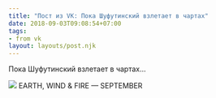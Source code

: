 ```yaml
---
title: "Пост из VK: Пока Шуфутинский взлетает в чартах"
date: 2018-09-03T09:08:54+07:00
tags:
- from vk
layout: layouts/post.njk
---
```

Пока Шуфутинский взлетает в чартах...

![](https://sun9-5.userapi.com/c845216/v845216949/e143d/3sWE8d2oSOk.jpg)
EARTH, WIND & FIRE — SEPTEMBER
